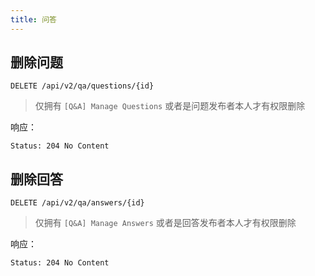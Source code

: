 ```yaml
---
title: 问答
---
```


## 删除问题

```
DELETE /api/v2/qa/questions/{id}
```

> 仅拥有 `[Q&A] Manage Questions` 或者是问题发布者本人才有权限删除

响应：

```
Status: 204 No Content
```

## 删除回答

```
DELETE /api/v2/qa/answers/{id}
```

> 仅拥有 `[Q&A] Manage Answers` 或者是回答发布者本人才有权限删除

响应：

```
Status: 204 No Content
```
